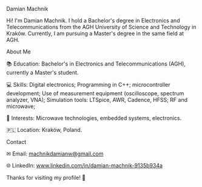Damian Machnik

Hi! I'm Damian Machnik. I hold a Bachelor's degree in Electronics and Telecommunications from the AGH University of Science and Technology in Kraków. Currently, I am pursuing a Master's degree in the same field at AGH.

About Me

📚 Education: Bachelor's in Electronics and Telecommunications (AGH), currently a Master's student.

💻 Skills: Digital electronics; Programming in C++; microcontroller development; Use of measurement equipment (oscilloscope, spectrum analyzer, VNA); Simulation tools: LTSpice, AWR, Cadence, HFSS; RF and microwave;

🎨 Interests: Microwave technologies, embedded systems, electronics.

🇵🇱 Location: Kraków, Poland.

Contact

✉ Email: machnikdamianw@gmail.com

🌐 LinkedIn: www.linkedin.com/in/damian-machnik-9135b934a


Thanks for visiting my profile! 🚀

